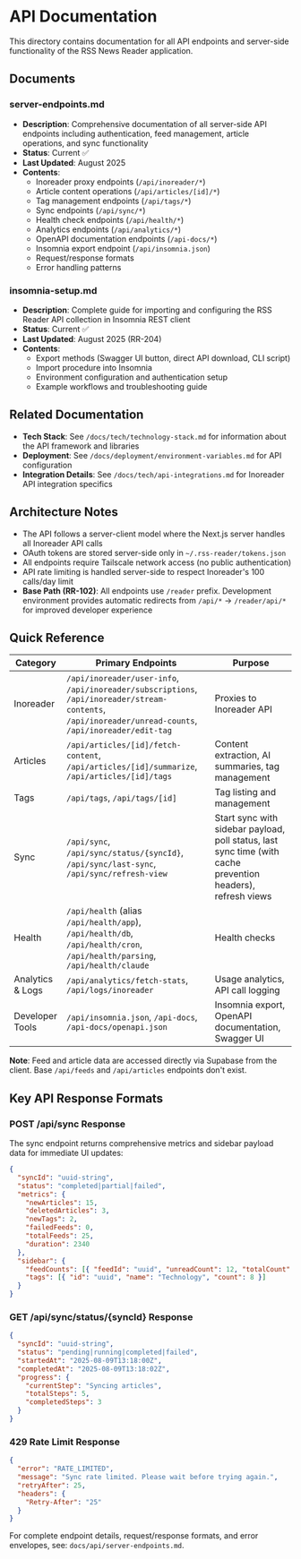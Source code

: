 # API Documentation

This directory contains documentation for all API endpoints and server-side functionality of the RSS News Reader application.

## Documents

### server-endpoints.md

- **Description**: Comprehensive documentation of all server-side API endpoints including authentication, feed management, article operations, and sync functionality
- **Status**: Current ✅
- **Last Updated**: August 2025
- **Contents**:
  - Inoreader proxy endpoints (`/api/inoreader/*`)
  - Article content operations (`/api/articles/[id]/*`)
  - Tag management endpoints (`/api/tags/*`)
  - Sync endpoints (`/api/sync/*`)
  - Health check endpoints (`/api/health/*`)
  - Analytics endpoints (`/api/analytics/*`)
  - OpenAPI documentation endpoints (`/api-docs/*`)
  - Insomnia export endpoint (`/api/insomnia.json`)
  - Request/response formats
  - Error handling patterns

### insomnia-setup.md

- **Description**: Complete guide for importing and configuring the RSS Reader API collection in Insomnia REST client
- **Status**: Current ✅
- **Last Updated**: August 2025 (RR-204)
- **Contents**:
  - Export methods (Swagger UI button, direct API download, CLI script)
  - Import procedure into Insomnia
  - Environment configuration and authentication setup
  - Example workflows and troubleshooting guide

## Related Documentation

- **Tech Stack**: See `/docs/tech/technology-stack.md` for information about the API framework and libraries
- **Deployment**: See `/docs/deployment/environment-variables.md` for API configuration
- **Integration Details**: See `/docs/tech/api-integrations.md` for Inoreader API integration specifics

## Architecture Notes

- The API follows a server-client model where the Next.js server handles all Inoreader API calls
- OAuth tokens are stored server-side only in `~/.rss-reader/tokens.json`
- All endpoints require Tailscale network access (no public authentication)
- API rate limiting is handled server-side to respect Inoreader's 100 calls/day limit
- **Base Path (RR-102)**: All endpoints use `/reader` prefix. Development environment provides automatic redirects from `/api/*` → `/reader/api/*` for improved developer experience

## Quick Reference

| Category         | Primary Endpoints                                                                                                                                       | Purpose                                                                                                     |
| ---------------- | ------------------------------------------------------------------------------------------------------------------------------------------------------- | ----------------------------------------------------------------------------------------------------------- |
| Inoreader        | `/api/inoreader/user-info`, `/api/inoreader/subscriptions`, `/api/inoreader/stream-contents`, `/api/inoreader/unread-counts`, `/api/inoreader/edit-tag` | Proxies to Inoreader API                                                                                    |
| Articles         | `/api/articles/[id]/fetch-content`, `/api/articles/[id]/summarize`, `/api/articles/[id]/tags`                                                           | Content extraction, AI summaries, tag management                                                            |
| Tags             | `/api/tags`, `/api/tags/[id]`                                                                                                                           | Tag listing and management                                                                                  |
| Sync             | `/api/sync`, `/api/sync/status/{syncId}`, `/api/sync/last-sync`, `/api/sync/refresh-view`                                                               | Start sync with sidebar payload, poll status, last sync time (with cache prevention headers), refresh views |
| Health           | `/api/health` (alias `/api/health/app`), `/api/health/db`, `/api/health/cron`, `/api/health/parsing`, `/api/health/claude`                              | Health checks                                                                                               |
| Analytics & Logs | `/api/analytics/fetch-stats`, `/api/logs/inoreader`                                                                                                     | Usage analytics, API call logging                                                                           |
| Developer Tools  | `/api/insomnia.json`, `/api-docs`, `/api-docs/openapi.json`                                                                                             | Insomnia export, OpenAPI documentation, Swagger UI                                                          |

**Note**: Feed and article data are accessed directly via Supabase from the client. Base `/api/feeds` and `/api/articles` endpoints don't exist.

## Key API Response Formats

### POST /api/sync Response

The sync endpoint returns comprehensive metrics and sidebar payload data for immediate UI updates:

```json
{
  "syncId": "uuid-string",
  "status": "completed|partial|failed",
  "metrics": {
    "newArticles": 15,
    "deletedArticles": 3,
    "newTags": 2,
    "failedFeeds": 0,
    "totalFeeds": 25,
    "duration": 2340
  },
  "sidebar": {
    "feedCounts": [{ "feedId": "uuid", "unreadCount": 12, "totalCount": 45 }],
    "tags": [{ "id": "uuid", "name": "Technology", "count": 8 }]
  }
}
```

### GET /api/sync/status/{syncId} Response

```json
{
  "syncId": "uuid-string",
  "status": "pending|running|completed|failed",
  "startedAt": "2025-08-09T13:18:00Z",
  "completedAt": "2025-08-09T13:18:02Z",
  "progress": {
    "currentStep": "Syncing articles",
    "totalSteps": 5,
    "completedSteps": 3
  }
}
```

### 429 Rate Limit Response

```json
{
  "error": "RATE_LIMITED",
  "message": "Sync rate limited. Please wait before trying again.",
  "retryAfter": 25,
  "headers": {
    "Retry-After": "25"
  }
}
```

For complete endpoint details, request/response formats, and error envelopes, see: `docs/api/server-endpoints.md`.
